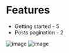 # Features
* Getting started - 5
* Posts pagination - 2
 
![image](https://user-images.githubusercontent.com/57355852/119490938-0f8aca80-bd66-11eb-92ed-5f28d2504270.png)
![image](https://user-images.githubusercontent.com/57355852/119491144-4365f000-bd66-11eb-954d-cdf8dcd6a447.png)
